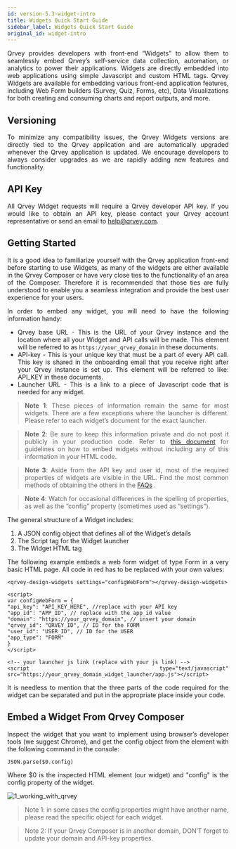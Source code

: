 ```yaml
---
id: version-5.3-widget-intro
title: Widgets Quick Start Guide
sidebar_label: Widgets Quick Start Guide
original_id: widget-intro
---
```


<div style="text-align: justify">

Qrvey provides developers with front-end “Widgets” to allow them to seamlessly embed Qrvey’s self-service data collection, automation, or analytics to power their applications. Widgets are directly embedded into web applications using simple Javascript and custom HTML tags. Qrvey Widgets are available for embedding various front-end application features, including Web Form builders (Survey, Quiz, Forms, etc), Data Visualizations for both creating and consuming charts and report outputs, and more.

## Versioning
To minimize any compatibility issues, the Qrvey Widgets versions are directly tied to the Qrvey application and are automatically upgraded whenever the Qrvey application is updated. We encourage developers to always consider upgrades as we are rapidly adding new features and functionality.

## API Key
All Qrvey Widget requests will require a Qrvey developer API key. If you would like to obtain an API key, please contact your Qrvey account representative or send an email to help@qrvey.com.

## Getting Started
It is a good idea to familiarize yourself with the Qrvey application front-end before starting to use Widgets, as many of the widgets are either available in the Qrvey Composer or have very close ties to the functionality of an area of the Composer. Therefore it is recommended that those ties are fully understood to enable you a seamless integration and provide the best user experience for your users. 

In order to embed any widget, you will need to have the following information handy:
- Qrvey base URL - This is the URL of your Qrvey instance and the location where all your Widget and API calls will be made. This element will be referred to as  ```https://your_qrvey_domain``` in these documents. 
- API-key - This is your unique key that must be a part of every API call. This key is shared in the onboarding email that you receive right after your Qrvey instance is set up. This element will be referred to like: API_KEY in these documents.
- Launcher URL - This is a link to a piece of Javascript code that is needed for any widget.


> **Note 1**: These pieces of information remain the same for most widgets. There are a few exceptions where the launcher is different. Please refer to each widget’s document for the exact launcher. 

> **Note 2**: Be sure to keep this information private and do not post it publicly in your production code. Refer to  <a href="/docs/embedding/widgets/widget-embedding-using-cookies/"> this document</a> for guidelines on how to embed widgets without including any of this information in your HTML code.

> **Note 3**: Aside from the API key and user id, most of the required properties of widgets are visible in the URL. Find the most common methods of obtaining the others in the  <a href="/docs/faqs/faqs-intro/">FAQs</a> .

> **Note 4**: Watch for occasional differences in the spelling of properties, as well as the “config” property (sometimes used as “settings”). 



The general structure of a Widget includes:
1. A JSON config object that defines all of the Widget’s details
2. The Script tag for the Widget launcher
3. The Widget HTML tag

The following example embeds a web form widget of type Form in a very basic  HTML page. All code in red has to be replaced with your own values:


```
<qrvey-design-widgets settings="configWebForm"></qrvey-design-widgets>

<script>
var configWebForm = {
"api_key": "API_KEY_HERE", //replace with your API key
"app_id": "APP_ID", // replace with the app_id value
"domain": "https://your_qrvey_domain", // insert your domain
"qrvey_id": "QRVEY_ID", // ID for the FORM
"user_id": "USER_ID", // ID for the USER
"app_type": "FORM"
}
</script>

<!-- your launcher js link (replace with your js link) -->
<script type="text/javascript" src="https://your_qrvey_domain_widget_launcher/app.js"></script>
```

It is needless to mention that the three parts of the code required for the widget can be separated and put in the appropriate place inside your code.

## Embed a Widget From Qrvey Composer 

Inspect the widget that you want to implement using browser’s developer tools (we suggest Chrome), and get the config object from the element with the following command in the console:

```
JSON.parse($0.config)
```
Where $0 is the inspected HTML element (our widget) and "config" is the config property of the widget.

![1_working_with_qrvey](https://s3.amazonaws.com/cdn.qrvey.com/documentation_assets/embedding/widgets/embed-widget-from-qrvey-composer.png#thumbnail)

> Note 1: in some cases the config properties might have another name, please read the specific object for each widget.

> Note 2: If your Qrvey Composer is in another domain, DON’T forget to update your domain and API-key properties.

